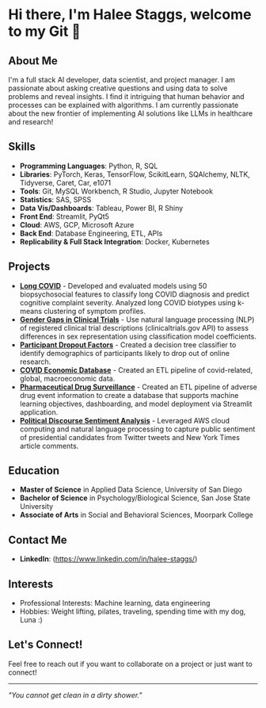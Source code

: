 # Hi there, I'm Halee Staggs, welcome to my Git 👋

## About Me
I'm a full stack AI developer, data scientist, and project manager. I am passionate about asking creative questions and using data to solve problems and reveal insights. I find it intriguing that human behavior and processes can be explained with algorithms. I am currently passionate about the new frontier of implementing AI solutions like LLMs in healthcare and research! 

## Skills
- **Programming Languages**: Python, R, SQL
- **Libraries**: PyTorch, Keras, TensorFlow, ScikitLearn, SQAlchemy, NLTK, Tidyverse, Caret, Car, e1071   
- **Tools**: Git, MySQL Workbench, R Studio, Jupyter Notebook
- **Statistics**: SAS, SPSS
- **Data Vis/Dashboards**: Tableau, Power BI, R Shiny
- **Front End**: Streamlit, PyQt5
- **Cloud**: AWS, GCP, Microsoft Azure
- **Back End**: Database Engineering, ETL, APIs
- **Replicability & Full Stack Integration**: Docker, Kubernetes

## Projects
- [**Long COVID**](https://github.com/HNStaggs/Long-COVID) - Developed and evaluated models using 50 biopsychosocial features to classify long COVID diagnosis and predict cognitive complaint severity. Analyzed long COVID biotypes using k-means clustering of symptom profiles.
- [**Gender Gaps in Clinical Trials**](https://github.com/HNStaggs/Clinical-Trial-Gender-Gaps) - Use natural language processing (NLP) of registered clinical trial descriptions (clinicaltrials.gov API) to assess differences in sex representation using classification model coefficients.
- [**Participant Dropout Factors**](https://github.com/HNStaggs/Participant-Dropout-Classification) - Created a decision tree classifier to identify demographics of participants likely to drop out of online research.
- [**COVID Economic Database**](https://github.com/HNStaggs/COVID_Economic_Database) - Created an ETL pipeline of covid-related, global, macroeconomic data.
- [**Pharmaceutical Drug Surveillance**](https://github.com/teamlunarlanding/Pharma-Drug-Surveillance) - Created an ETL pipeline of adverse drug event information to create a database that supports machine learning objectives, dashboarding, and model deployment via Streamlit application.
- [**Political Discourse Sentiment Analysis**](https://github.com/HNStaggs/Political-Discourse-NLP-AWS) - Leveraged AWS cloud computing and natural language processing to capture public sentiment of presidential candidates from Twitter tweets and New York Times article comments. 

## Education
- **Master of Science** in Applied Data Science, University of San Diego
- **Bachelor of Science** in Psychology/Biological Science, San Jose State University
- **Associate of Arts** in Social and Behavioral Sciences, Moorpark College

## Contact Me
- **LinkedIn**: (https://www.linkedin.com/in/halee-staggs/)
  
## Interests
- Professional Interests: Machine learning, data engineering
- Hobbies: Weight lifting, pilates, traveling, spending time with my dog, Luna :)

## Let's Connect!
Feel free to reach out if you want to collaborate on a project or just want to connect!

---

*"You cannot get clean in a dirty shower."* 
